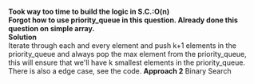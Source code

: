 **Took way too time to build the logic in S.C.:O(n)**
<br>
**Forgot how to use priority_queue in this question. Already done this question on simple array.**
<br>
**Solution**
<br>
Iterate through each and every element and push k+1 elements in the priority_queue and always pop the max element from the priority_queue, this will ensure that we'll have k smallest elements in the priority_queue.
<br>
There is also a edge case, see the code.
**Approach 2**
Binary Search
​